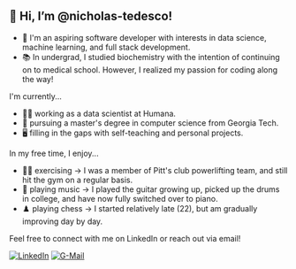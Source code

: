 ## 👋 Hi, I’m @nicholas-tedesco! 

- 🌱 I'm an aspiring software developer with interests in data science, machine learning, and full stack development. 
- 📚 In undergrad, I studied biochemistry with the intention of continuing on to medical school. However, I realized my passion for coding along the way!
  
I'm currently...
- 👨‍💼 working as a data scientist at Humana.
- 🏫 pursuing a master's degree in computer science from Georgia Tech.
- 🖥️ filling in the gaps with self-teaching and personal projects. 

In my free time, I enjoy... 
- 🏋🏻 exercising -> I was a member of Pitt's club powerlifting team, and still hit the gym on a regular basis. 
- 🎹 playing music -> I played the guitar growing up, picked up the drums in college, and have now fully switched over to piano. 
- ♟️ playing chess -> I started relatively late (22), but am gradually improving day by day. 

Feel free to connect with me on LinkedIn or reach out via email!

[![LinkedIn](https://skillicons.dev/icons?i=linkedin&theme=light)](https://www.linkedin.com/in/nicholas-r-tedesco/)
[![G-Mail](https://skillicons.dev/icons?i=gmail&theme=light)](mailto:nicholas.r.tedesco@gmail.com)
